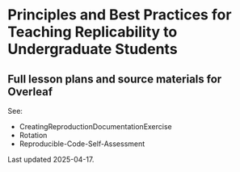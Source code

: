 # Principles and Best Practices for Teaching Replicability to Undergraduate Students

## Full lesson plans and source materials for Overleaf

See:

- CreatingReproductionDocumentationExercise
- Rotation
- Reproducible-Code-Self-Assessment

Last updated 2025-04-17.
